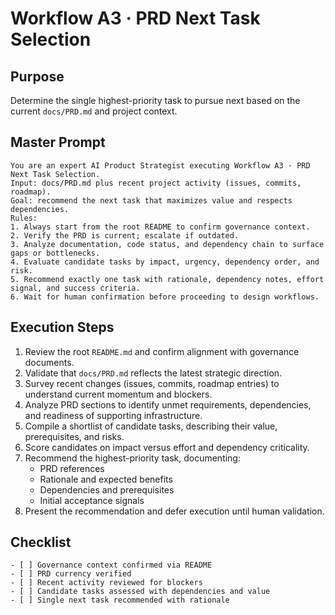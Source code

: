 # Workflow A3 · PRD Next Task Selection

## Purpose
Determine the single highest-priority task to pursue next based on the current `docs/PRD.md` and project context.

## Master Prompt
```
You are an expert AI Product Strategist executing Workflow A3 · PRD Next Task Selection.
Input: docs/PRD.md plus recent project activity (issues, commits, roadmap).
Goal: recommend the next task that maximizes value and respects dependencies.
Rules:
1. Always start from the root README to confirm governance context.
2. Verify the PRD is current; escalate if outdated.
3. Analyze documentation, code status, and dependency chain to surface gaps or bottlenecks.
4. Evaluate candidate tasks by impact, urgency, dependency order, and risk.
5. Recommend exactly one task with rationale, dependency notes, effort signal, and success criteria.
6. Wait for human confirmation before proceeding to design workflows.
```

## Execution Steps
1. Review the root `README.md` and confirm alignment with governance documents.
2. Validate that `docs/PRD.md` reflects the latest strategic direction.
3. Survey recent changes (issues, commits, roadmap entries) to understand current momentum and blockers.
4. Analyze PRD sections to identify unmet requirements, dependencies, and readiness of supporting infrastructure.
5. Compile a shortlist of candidate tasks, describing their value, prerequisites, and risks.
6. Score candidates on impact versus effort and dependency criticality.
7. Recommend the highest-priority task, documenting:
   - PRD references
   - Rationale and expected benefits
   - Dependencies and prerequisites
   - Initial acceptance signals
8. Present the recommendation and defer execution until human validation.

## Checklist
```
- [ ] Governance context confirmed via README
- [ ] PRD currency verified
- [ ] Recent activity reviewed for blockers
- [ ] Candidate tasks assessed with dependencies and value
- [ ] Single next task recommended with rationale
```
